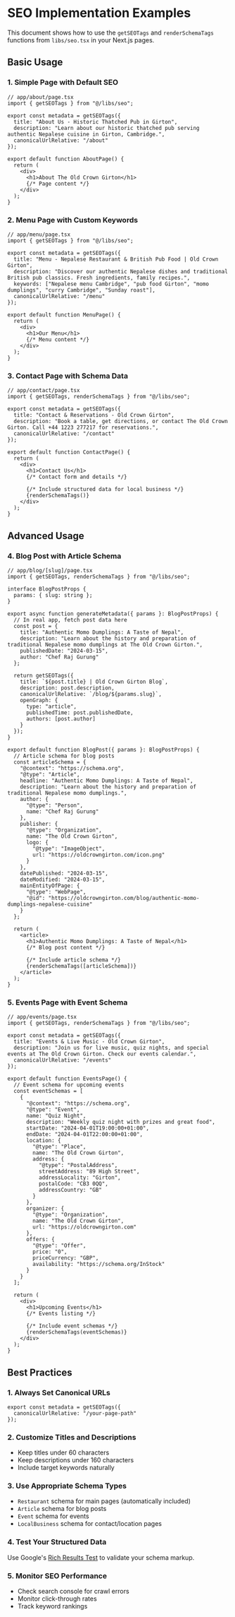 # SEO Implementation Examples

This document shows how to use the `getSEOTags` and `renderSchemaTags` functions from `libs/seo.tsx` in your Next.js pages.

## Basic Usage

### 1. Simple Page with Default SEO

```tsx
// app/about/page.tsx
import { getSEOTags } from "@/libs/seo";

export const metadata = getSEOTags({
  title: "About Us - Historic Thatched Pub in Girton",
  description: "Learn about our historic thatched pub serving authentic Nepalese cuisine in Girton, Cambridge.",
  canonicalUrlRelative: "/about"
});

export default function AboutPage() {
  return (
    <div>
      <h1>About The Old Crown Girton</h1>
      {/* Page content */}
    </div>
  );
}
```

### 2. Menu Page with Custom Keywords

```tsx
// app/menu/page.tsx
import { getSEOTags } from "@/libs/seo";

export const metadata = getSEOTags({
  title: "Menu - Nepalese Restaurant & British Pub Food | Old Crown Girton",
  description: "Discover our authentic Nepalese dishes and traditional British pub classics. Fresh ingredients, family recipes.",
  keywords: ["Nepalese menu Cambridge", "pub food Girton", "momo dumplings", "curry Cambridge", "Sunday roast"],
  canonicalUrlRelative: "/menu"
});

export default function MenuPage() {
  return (
    <div>
      <h1>Our Menu</h1>
      {/* Menu content */}
    </div>
  );
}
```

### 3. Contact Page with Schema Data

```tsx
// app/contact/page.tsx
import { getSEOTags, renderSchemaTags } from "@/libs/seo";

export const metadata = getSEOTags({
  title: "Contact & Reservations - Old Crown Girton",
  description: "Book a table, get directions, or contact The Old Crown Girton. Call +44 1223 277217 for reservations.",
  canonicalUrlRelative: "/contact"
});

export default function ContactPage() {
  return (
    <div>
      <h1>Contact Us</h1>
      {/* Contact form and details */}
      
      {/* Include structured data for local business */}
      {renderSchemaTags()}
    </div>
  );
}
```

## Advanced Usage

### 4. Blog Post with Article Schema

```tsx
// app/blog/[slug]/page.tsx
import { getSEOTags, renderSchemaTags } from "@/libs/seo";

interface BlogPostProps {
  params: { slug: string };
}

export async function generateMetadata({ params }: BlogPostProps) {
  // In real app, fetch post data here
  const post = {
    title: "Authentic Momo Dumplings: A Taste of Nepal",
    description: "Learn about the history and preparation of traditional Nepalese momo dumplings at The Old Crown Girton.",
    publishedDate: "2024-03-15",
    author: "Chef Raj Gurung"
  };

  return getSEOTags({
    title: `${post.title} | Old Crown Girton Blog`,
    description: post.description,
    canonicalUrlRelative: `/blog/${params.slug}`,
    openGraph: {
      type: "article",
      publishedTime: post.publishedDate,
      authors: [post.author]
    }
  });
}

export default function BlogPost({ params }: BlogPostProps) {
  // Article schema for blog posts
  const articleSchema = {
    "@context": "https://schema.org",
    "@type": "Article",
    headline: "Authentic Momo Dumplings: A Taste of Nepal",
    description: "Learn about the history and preparation of traditional Nepalese momo dumplings.",
    author: {
      "@type": "Person",
      name: "Chef Raj Gurung"
    },
    publisher: {
      "@type": "Organization",
      name: "The Old Crown Girton",
      logo: {
        "@type": "ImageObject",
        url: "https://oldcrowngirton.com/icon.png"
      }
    },
    datePublished: "2024-03-15",
    dateModified: "2024-03-15",
    mainEntityOfPage: {
      "@type": "WebPage",
      "@id": "https://oldcrowngirton.com/blog/authentic-momo-dumplings-nepalese-cuisine"
    }
  };

  return (
    <article>
      <h1>Authentic Momo Dumplings: A Taste of Nepal</h1>
      {/* Blog post content */}
      
      {/* Include article schema */}
      {renderSchemaTags([articleSchema])}
    </article>
  );
}
```

### 5. Events Page with Event Schema

```tsx
// app/events/page.tsx
import { getSEOTags, renderSchemaTags } from "@/libs/seo";

export const metadata = getSEOTags({
  title: "Events & Live Music - Old Crown Girton",
  description: "Join us for live music, quiz nights, and special events at The Old Crown Girton. Check our events calendar.",
  canonicalUrlRelative: "/events"
});

export default function EventsPage() {
  // Event schema for upcoming events
  const eventSchemas = [
    {
      "@context": "https://schema.org",
      "@type": "Event",
      name: "Quiz Night",
      description: "Weekly quiz night with prizes and great food",
      startDate: "2024-04-01T19:00:00+01:00",
      endDate: "2024-04-01T22:00:00+01:00",
      location: {
        "@type": "Place",
        name: "The Old Crown Girton",
        address: {
          "@type": "PostalAddress",
          streetAddress: "89 High Street",
          addressLocality: "Girton",
          postalCode: "CB3 0QQ",
          addressCountry: "GB"
        }
      },
      organizer: {
        "@type": "Organization",
        name: "The Old Crown Girton",
        url: "https://oldcrowngirton.com"
      },
      offers: {
        "@type": "Offer",
        price: "0",
        priceCurrency: "GBP",
        availability: "https://schema.org/InStock"
      }
    }
  ];

  return (
    <div>
      <h1>Upcoming Events</h1>
      {/* Events listing */}
      
      {/* Include event schemas */}
      {renderSchemaTags(eventSchemas)}
    </div>
  );
}
```

## Best Practices

### 1. Always Set Canonical URLs
```tsx
export const metadata = getSEOTags({
  canonicalUrlRelative: "/your-page-path"
});
```

### 2. Customize Titles and Descriptions
- Keep titles under 60 characters
- Keep descriptions under 160 characters
- Include target keywords naturally

### 3. Use Appropriate Schema Types
- `Restaurant` schema for main pages (automatically included)
- `Article` schema for blog posts
- `Event` schema for events
- `LocalBusiness` schema for contact/location pages

### 4. Test Your Structured Data
Use Google's [Rich Results Test](https://search.google.com/test/rich-results) to validate your schema markup.

### 5. Monitor SEO Performance
- Check search console for crawl errors
- Monitor click-through rates
- Track keyword rankings
